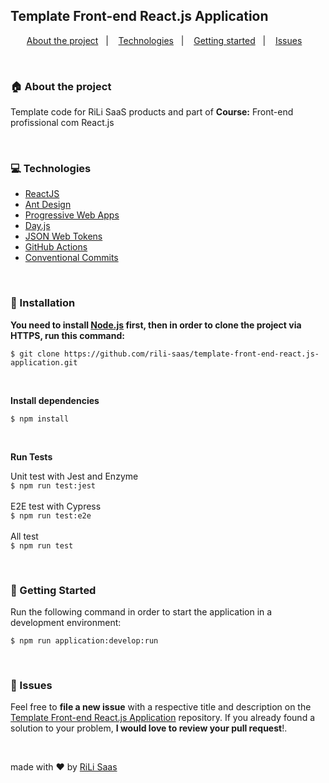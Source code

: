 ## Template Front-end React.js Application

<p align="center">
  <a href="#house-about-the-project">About the project</a>&nbsp;&nbsp;&nbsp;|&nbsp;&nbsp;&nbsp;
  <a href="#computer-technologies">Technologies</a>&nbsp;&nbsp;&nbsp;|&nbsp;&nbsp;&nbsp;
  <a href="#construction_worker-installation">Getting started</a>&nbsp;&nbsp;&nbsp;|&nbsp;&nbsp;&nbsp;
  <a href="#bug-issues">Issues</a>&nbsp;&nbsp;&nbsp;
</p>

<br>

### :house: About the project

Template code for RiLi SaaS products and part of **Course:** Front-end profissional com React.js

<br>

### :computer: Technologies

- [ReactJS](https://reactjs.org/)
- [Ant Design](https://github.com/ant-design/ant-design/)
- [Progressive Web Apps](https://web.dev/progressive-web-apps)
- [Day.js](https://github.com/iamkun/dayjs)
- [JSON Web Tokens](https://jwt.io/)
- [GitHub Actions](https://docs.github.com/en/actions)
- [Conventional Commits](https://www.conventionalcommits.org/en/)

<br>

### :construction_worker: Installation

**You need to install [Node.js](https://nodejs.org/en/download/) first, then in order to clone the project via HTTPS, run this command:**

```$ git clone https://github.com/rili-saas/template-front-end-react.js-application.git```

<br>

**Install dependencies**

```$ npm install```

<br>

**Run Tests**

Unit test with Jest and Enzyme
<br>
```$ npm run test:jest```
<br>
<br>
E2E test with Cypress
<br>```$ npm run test:e2e```
<br>
<br>
All test
<br>
```$ npm run test```

<br>

### :runner: Getting Started

Run the following command in order to start the application in a development environment:

```$ npm run application:develop:run```

<br>


### :bug: Issues

Feel free to **file a new issue** with a respective title and description on the [Template Front-end React.js Application](https://github.com/ciro-maciel/template-front-end-react.js-application/issues) repository. If you already found a solution to your problem, **I would love to review your pull request**!.

<br>


made with ❤️ by [RiLi Saas](https://rili.be/)
